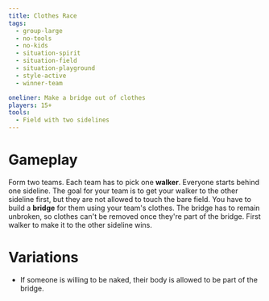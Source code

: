 ```yaml
---
title: Clothes Race
tags:
  - group-large
  - no-tools
  - no-kids
  - situation-spirit
  - situation-field
  - situation-playground
  - style-active
  - winner-team

oneliner: Make a bridge out of clothes
players: 15+
tools:
  - Field with two sidelines
---
```

# Gameplay

Form two teams. Each team has to pick one **walker**. Everyone starts behind one
sideline. The goal for your team is to get your walker to the other sideline
first, but they are not allowed to touch the bare field. You have to build a
**bridge** for them using your team's clothes. The bridge has to remain
unbroken, so clothes can't be removed once they're part of the bridge. First
walker to make it to the other sideline wins.

# Variations

- If someone is willing to be naked, their body is allowed to be part of the
  bridge.
